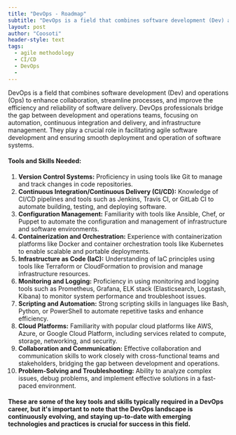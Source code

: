 ```yaml
---
title: "DevOps - Roadmap"
subtitle: "DevOps is a field that combines software development (Dev) and operations (Ops) to enhance collaboration, streamline processes, and improve the efficiency and reliability of software delivery."
layout: post
author: "Coosoti"
header-style: text
tags:
  - agile methodology
  - CI/CD
  - DevOps
  - 
---
```


DevOps is a field that combines software development (Dev) and operations (Ops) to enhance collaboration, streamline processes, and improve the efficiency and reliability of software delivery. DevOps professionals bridge the gap between development and operations teams, focusing on automation, continuous integration and delivery, and infrastructure management. They play a crucial role in facilitating agile software development and ensuring smooth deployment and operation of software systems.

#### Tools and Skills Needed:
1. **Version Control Systems:** Proficiency in using tools like Git to manage and track changes in code repositories.
2. **Continuous Integration/Continuous Delivery (CI/CD):** Knowledge of CI/CD pipelines and tools such as Jenkins, Travis CI, or GitLab CI to automate building, testing, and deploying software.
3. **Configuration Management:** Familiarity with tools like Ansible, Chef, or Puppet to automate the configuration and management of infrastructure and software environments.
4. **Containerization and Orchestration:** Experience with containerization platforms like Docker and container orchestration tools like Kubernetes to enable scalable and portable deployments.
5. **Infrastructure as Code (IaC):** Understanding of IaC principles using tools like Terraform or CloudFormation to provision and manage infrastructure resources.
6. **Monitoring and Logging:** Proficiency in using monitoring and logging tools such as Prometheus, Grafana, ELK stack (Elasticsearch, Logstash, Kibana) to monitor system performance and troubleshoot issues.
7. **Scripting and Automation:** Strong scripting skills in languages like Bash, Python, or PowerShell to automate repetitive tasks and enhance efficiency.
8. **Cloud Platforms:** Familiarity with popular cloud platforms like AWS, Azure, or Google Cloud Platform, including services related to compute, storage, networking, and security.
9. **Collaboration and Communication:** Effective collaboration and communication skills to work closely with cross-functional teams and stakeholders, bridging the gap between development and operations.
10. **Problem-Solving and Troubleshooting:** Ability to analyze complex issues, debug problems, and implement effective solutions in a fast-paced environment.

#### These are some of the key tools and skills typically required in a DevOps career, but it's important to note that the DevOps landscape is continuously evolving, and staying up-to-date with emerging technologies and practices is crucial for success in this field.
